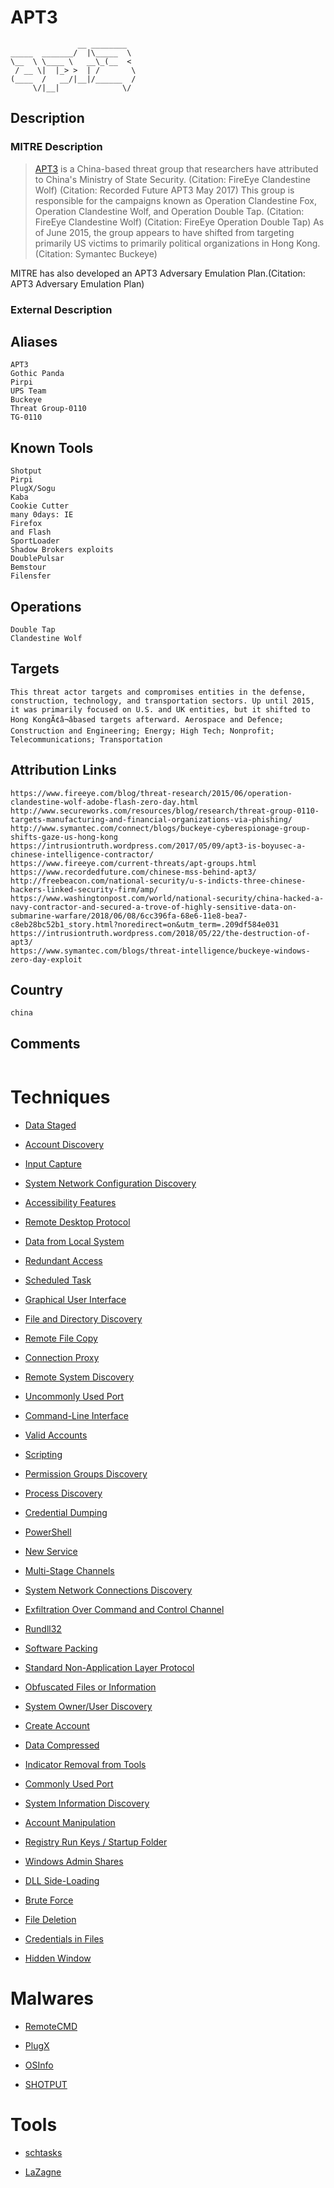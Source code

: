 
# APT3

```
               __ ________  
_____  _______/  |\_____  \ 
\__  \ \____ \   __\_(__  < 
 / __ \|  |_> >  | /       \
(____  /   __/|__|/______  /
     \/|__|              \/ 

```

## Description

### MITRE Description

> [APT3](https://attack.mitre.org/groups/G0022) is a China-based threat group that researchers have attributed to China's Ministry of State Security. (Citation: FireEye Clandestine Wolf) (Citation: Recorded Future APT3 May 2017) This group is responsible for the campaigns known as Operation Clandestine Fox, Operation Clandestine Wolf, and Operation Double Tap. (Citation: FireEye Clandestine Wolf) (Citation: FireEye Operation Double Tap) As of June 2015, the group appears to have shifted from targeting primarily US victims to primarily political organizations in Hong Kong. (Citation: Symantec Buckeye)

MITRE has also developed an APT3 Adversary Emulation Plan.(Citation: APT3 Adversary Emulation Plan)

### External Description

> 

## Aliases

```
APT3
Gothic Panda
Pirpi
UPS Team
Buckeye
Threat Group-0110
TG-0110
```

## Known Tools

```
Shotput
Pirpi
PlugX/Sogu
Kaba
Cookie Cutter
many 0days: IE
Firefox
and Flash
SportLoader
Shadow Brokers exploits
DoublePulsar
Bemstour
Filensfer
```

## Operations

```
Double Tap
Clandestine Wolf
```

## Targets

```
This threat actor targets and compromises entities in the defense, construction, technology, and transportation sectors. Up until 2015, it was primarily focused on U.S. and UK entities, but it shifted to Hong KongÃ¢â¬âbased targets afterward. Aerospace and Defence; Construction and Engineering; Energy; High Tech; Nonprofit; Telecommunications; Transportation
```

## Attribution Links

```
https://www.fireeye.com/blog/threat-research/2015/06/operation-clandestine-wolf-adobe-flash-zero-day.html
http://www.secureworks.com/resources/blog/research/threat-group-0110-targets-manufacturing-and-financial-organizations-via-phishing/
http://www.symantec.com/connect/blogs/buckeye-cyberespionage-group-shifts-gaze-us-hong-kong
https://intrusiontruth.wordpress.com/2017/05/09/apt3-is-boyusec-a-chinese-intelligence-contractor/
https://www.fireeye.com/current-threats/apt-groups.html
https://www.recordedfuture.com/chinese-mss-behind-apt3/
http://freebeacon.com/national-security/u-s-indicts-three-chinese-hackers-linked-security-firm/amp/
https://www.washingtonpost.com/world/national-security/china-hacked-a-navy-contractor-and-secured-a-trove-of-highly-sensitive-data-on-submarine-warfare/2018/06/08/6cc396fa-68e6-11e8-bea7-c8eb28bc52b1_story.html?noredirect=on&utm_term=.209df584e031
https://intrusiontruth.wordpress.com/2018/05/22/the-destruction-of-apt3/
https://www.symantec.com/blogs/threat-intelligence/buckeye-windows-zero-day-exploit
```

## Country

```
china
```

## Comments

```

```

# Techniques


* [Data Staged](../techniques/Data-Staged.md)

* [Account Discovery](../techniques/Account-Discovery.md)
    
* [Input Capture](../techniques/Input-Capture.md)
    
* [System Network Configuration Discovery](../techniques/System-Network-Configuration-Discovery.md)
    
* [Accessibility Features](../techniques/Accessibility-Features.md)
    
* [Remote Desktop Protocol](../techniques/Remote-Desktop-Protocol.md)
    
* [Data from Local System](../techniques/Data-from-Local-System.md)
    
* [Redundant Access](../techniques/Redundant-Access.md)
    
* [Scheduled Task](../techniques/Scheduled-Task.md)
    
* [Graphical User Interface](../techniques/Graphical-User-Interface.md)
    
* [File and Directory Discovery](../techniques/File-and-Directory-Discovery.md)
    
* [Remote File Copy](../techniques/Remote-File-Copy.md)
    
* [Connection Proxy](../techniques/Connection-Proxy.md)
    
* [Remote System Discovery](../techniques/Remote-System-Discovery.md)
    
* [Uncommonly Used Port](../techniques/Uncommonly-Used-Port.md)
    
* [Command-Line Interface](../techniques/Command-Line-Interface.md)
    
* [Valid Accounts](../techniques/Valid-Accounts.md)
    
* [Scripting](../techniques/Scripting.md)
    
* [Permission Groups Discovery](../techniques/Permission-Groups-Discovery.md)
    
* [Process Discovery](../techniques/Process-Discovery.md)
    
* [Credential Dumping](../techniques/Credential-Dumping.md)
    
* [PowerShell](../techniques/PowerShell.md)
    
* [New Service](../techniques/New-Service.md)
    
* [Multi-Stage Channels](../techniques/Multi-Stage-Channels.md)
    
* [System Network Connections Discovery](../techniques/System-Network-Connections-Discovery.md)
    
* [Exfiltration Over Command and Control Channel](../techniques/Exfiltration-Over-Command-and-Control-Channel.md)
    
* [Rundll32](../techniques/Rundll32.md)
    
* [Software Packing](../techniques/Software-Packing.md)
    
* [Standard Non-Application Layer Protocol](../techniques/Standard-Non-Application-Layer-Protocol.md)
    
* [Obfuscated Files or Information](../techniques/Obfuscated-Files-or-Information.md)
    
* [System Owner/User Discovery](../techniques/System-Owner-User-Discovery.md)
    
* [Create Account](../techniques/Create-Account.md)
    
* [Data Compressed](../techniques/Data-Compressed.md)
    
* [Indicator Removal from Tools](../techniques/Indicator-Removal-from-Tools.md)
    
* [Commonly Used Port](../techniques/Commonly-Used-Port.md)
    
* [System Information Discovery](../techniques/System-Information-Discovery.md)
    
* [Account Manipulation](../techniques/Account-Manipulation.md)
    
* [Registry Run Keys / Startup Folder](../techniques/Registry-Run-Keys---Startup-Folder.md)
    
* [Windows Admin Shares](../techniques/Windows-Admin-Shares.md)
    
* [DLL Side-Loading](../techniques/DLL-Side-Loading.md)
    
* [Brute Force](../techniques/Brute-Force.md)
    
* [File Deletion](../techniques/File-Deletion.md)
    
* [Credentials in Files](../techniques/Credentials-in-Files.md)
    
* [Hidden Window](../techniques/Hidden-Window.md)
    

# Malwares


* [RemoteCMD](../malwares/RemoteCMD.md)

* [PlugX](../malwares/PlugX.md)
    
* [OSInfo](../malwares/OSInfo.md)
    
* [SHOTPUT](../malwares/SHOTPUT.md)
    

# Tools


* [schtasks](../tools/schtasks.md)

* [LaZagne](../tools/LaZagne.md)
    
